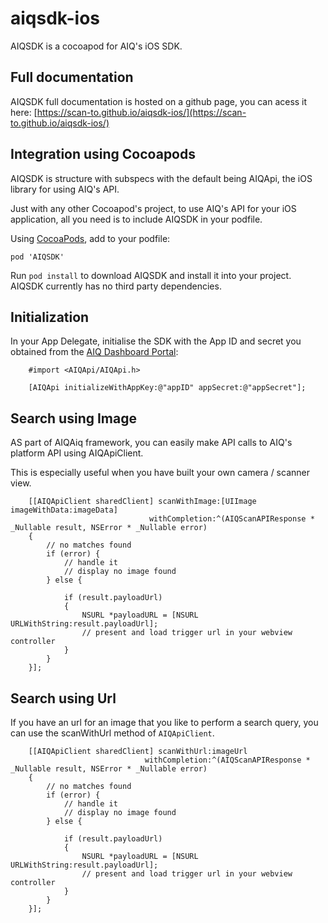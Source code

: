 # aiqsdk-ios
AIQSDK is a cocoapod for AIQ's iOS SDK.
## Full documentation
AIQSDK full documentation is hosted on a github page, you can acess it here:
[https://scan-to.github.io/aiqsdk-ios/](https://scan-to.github.io/aiqsdk-ios/)

## Integration using Cocoapods

AIQSDK is structure with subspecs with the default being AIQApi, the iOS library for using AIQ's API.

Just with any other Cocoapod's project, to use AIQ's API for your iOS application, all you need is to include AIQSDK in your podfile.

Using [CocoaPods](https://cocoapods.org), add to your podfile:

```
pod 'AIQSDK'
```

Run `pod install` to download AIQSDK and install it into your project. AIQSDK currently has no third party dependencies.

Initialization
---------------
In your App Delegate, initialise the SDK with the App ID and secret you obtained from the [AIQ Dashboard Portal](https://dashboard.aiq.tech):

```objc
    #import <AIQApi/AIQApi.h>
```

```objc
    [AIQApi initializeWithAppKey:@"appID" appSecret:@"appSecret"];
```

Search using Image
----------------
AS part of AIQAiq framework, you can easily make API calls to AIQ's platform API using AIQApiClient.

This is especially useful when you have built your own camera / scanner view.
```objc
    [[AIQApiClient sharedClient] scanWithImage:[UIImage imageWithData:imageData] 
                               withCompletion:^(AIQScanAPIResponse * _Nullable result, NSError * _Nullable error)
    {                  
        // no matches found
        if (error) {
            // handle it
            // display no image found
        } else {

            if (result.payloadUrl)
            {
                NSURL *payloadURL = [NSURL URLWithString:result.payloadUrl];
                // present and load trigger url in your webview controller
            }
        }
    }];
```      

Search using Url
----------------
If you have an url for an image that you like to perform a search query, you can use the scanWithUrl method of `AIQApiClient`.

```objc
    [[AIQApiClient sharedClient] scanWithUrl:imageUrl 
                              withCompletion:^(AIQScanAPIResponse * _Nullable result, NSError * _Nullable error)
    {                  
        // no matches found
        if (error) {
            // handle it
            // display no image found
        } else {

            if (result.payloadUrl)
            {
                NSURL *payloadURL = [NSURL URLWithString:result.payloadUrl];
                // present and load trigger url in your webview controller
            }
        }
    }];
```      
     
     


